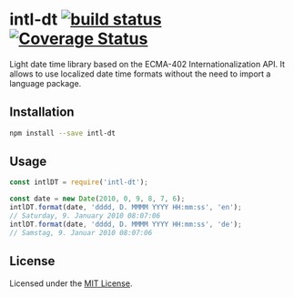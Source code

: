 # intl-dt [![build status][1]][2] [![Coverage Status][3]][4]

Light date time library based on the ECMA-402 Internationalization API.
It allows to use localized date time formats without the need to import a language package.

## Installation

``` bash
npm install --save intl-dt
```

## Usage

``` javascript
const intlDT = require('intl-dt');

const date = new Date(2010, 0, 9, 8, 7, 6);
intlDT.format(date, 'dddd, D. MMMM YYYY HH:mm:ss', 'en');
// Saturday, 9. January 2010 08:07:06
intlDT.format(date, 'dddd, D. MMMM YYYY HH:mm:ss', 'de');
// Samstag, 9. Januar 2010 08:07:06
```

## License

Licensed under the [MIT License](https://opensource.org/licenses/mit-license.php).

[1]: https://travis-ci.org/garthenweb/intl-dt.svg
[2]: https://travis-ci.org/garthenweb/intl-dt
[3]: https://coveralls.io/repos/github/garthenweb/intl-dt/badge.svg?branch=master
[4]: https://coveralls.io/github/garthenweb/intl-dt?branch=master
